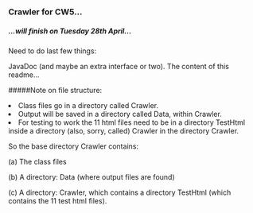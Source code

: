 ### Crawler for CW5...

##### ...will finish on Tuesday 28th April...

Need to do last few things:

JavaDoc (and maybe an extra interface or two).
The content of this readme...


#####Note on file structure:

<li>Class files go in a directory called Crawler.</li>

<li>Output will be saved in a directory called Data, within Crawler.</li>

<li>For testing to work the 11 html files need to be in a directory TestHtml inside a directory (also, sorry, called) Crawler in the directory Crawler. </li>

So the base directory Crawler contains:

(a) The class files

(b) A directory: Data (where output files are found)

(c) A directory: Crawler, which contains a directory TestHtml (which contains the 11 test html files).











